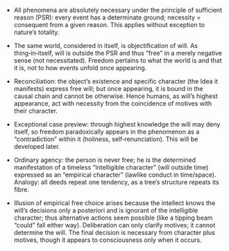 - All phenomena are absolutely necessary under the principle of sufficient reason (PSR): every event has a determinate ground; necessity = consequent from a given reason. This applies without exception to nature’s totality.

- The same world, considered in itself, is objectification of will. As thing‑in‑itself, will is outside the PSR and thus “free” in a merely negative sense (not necessitated). Freedom pertains to what the world is and that it is, not to how events unfold once appearing.

- Reconciliation: the object’s existence and specific character (the Idea it manifests) express free will; but once appearing, it is bound in the causal chain and cannot be otherwise. Hence humans, as will’s highest appearance, act with necessity from the coincidence of motives with their character.

- Exceptional case preview: through highest knowledge the will may deny itself, so freedom paradoxically appears in the phenomenon as a “contradiction” within it (holiness, self‑renunciation). This will be developed later.

- Ordinary agency: the person is never free; he is the determined manifestation of a timeless “intelligible character” (will outside time) expressed as an “empirical character” (lawlike conduct in time/space). Analogy: all deeds repeat one tendency, as a tree’s structure repeats its fibre.

- Illusion of empirical free choice arises because the intellect knows the will’s decisions only a posteriori and is ignorant of the intelligible character; thus alternative actions seem possible (like a tipping beam “could” fall either way). Deliberation can only clarify motives; it cannot determine the will. The final decision is necessary from character plus motives, though it appears to consciousness only when it occurs.